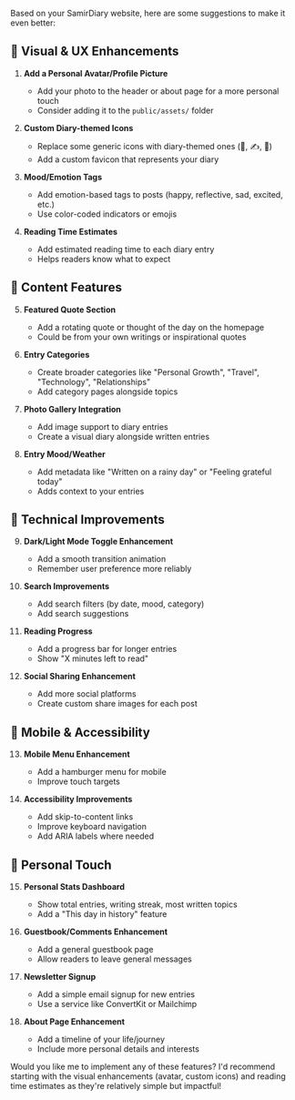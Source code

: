 Based on your SamirDiary website, here are some suggestions to make it even better:

## 🎨 Visual & UX Enhancements

1. **Add a Personal Avatar/Profile Picture**
   - Add your photo to the header or about page for a more personal touch
   - Consider adding it to the `public/assets/` folder

2. **Custom Diary-themed Icons**
   - Replace some generic icons with diary-themed ones (📖, ✍️, 📝)
   - Add a custom favicon that represents your diary

3. **Mood/Emotion Tags**
   - Add emotion-based tags to posts (happy, reflective, sad, excited, etc.)
   - Use color-coded indicators or emojis

4. **Reading Time Estimates**
   - Add estimated reading time to each diary entry
   - Helps readers know what to expect

## 📝 Content Features

5. **Featured Quote Section**
   - Add a rotating quote or thought of the day on the homepage
   - Could be from your own writings or inspirational quotes

6. **Entry Categories**
   - Create broader categories like "Personal Growth", "Travel", "Technology", "Relationships"
   - Add category pages alongside topics

7. **Photo Gallery Integration**
   - Add image support to diary entries
   - Create a visual diary alongside written entries

8. **Entry Mood/Weather**
   - Add metadata like "Written on a rainy day" or "Feeling grateful today"
   - Adds context to your entries

## 🔧 Technical Improvements

9. **Dark/Light Mode Toggle Enhancement**
   - Add a smooth transition animation
   - Remember user preference more reliably

10. **Search Improvements**
    - Add search filters (by date, mood, category)
    - Add search suggestions

11. **Reading Progress**
    - Add a progress bar for longer entries
    - Show "X minutes left to read"

12. **Social Sharing Enhancement**
    - Add more social platforms
    - Create custom share images for each post

## 📱 Mobile & Accessibility

13. **Mobile Menu Enhancement**
    - Add a hamburger menu for mobile
    - Improve touch targets

14. **Accessibility Improvements**
    - Add skip-to-content links
    - Improve keyboard navigation
    - Add ARIA labels where needed

## 🎯 Personal Touch

15. **Personal Stats Dashboard**
    - Show total entries, writing streak, most written topics
    - Add a "This day in history" feature

16. **Guestbook/Comments Enhancement**
    - Add a general guestbook page
    - Allow readers to leave general messages

17. **Newsletter Signup**
    - Add a simple email signup for new entries
    - Use a service like ConvertKit or Mailchimp

18. **About Page Enhancement**
    - Add a timeline of your life/journey
    - Include more personal details and interests

Would you like me to implement any of these features? I'd recommend starting with the visual enhancements (avatar, custom icons) and reading time estimates as they're relatively simple but impactful!